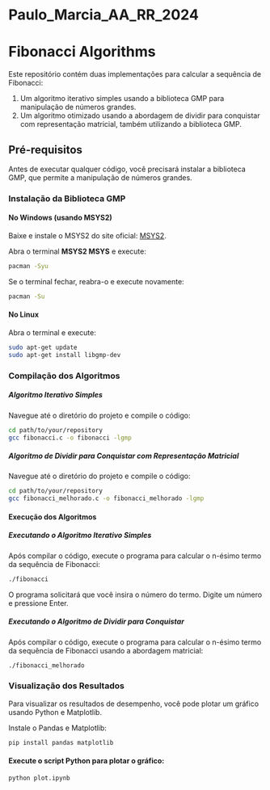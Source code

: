 # Paulo_Marcia_AA_RR_2024
# Fibonacci Algorithms

Este repositório contém duas implementações para calcular a sequência de Fibonacci:
1. Um algoritmo iterativo simples usando a biblioteca GMP para manipulação de números grandes.
2. Um algoritmo otimizado usando a abordagem de dividir para conquistar com representação matricial, também utilizando a biblioteca GMP.

## Pré-requisitos

Antes de executar qualquer código, você precisará instalar a biblioteca GMP, que permite a manipulação de números grandes.

### Instalação da Biblioteca GMP

#### No Windows (usando MSYS2)

Baixe e instale o MSYS2 do site oficial: [MSYS2](https://www.msys2.org/).

Abra o terminal **MSYS2 MSYS** e execute:

```bash
pacman -Syu
```

Se o terminal fechar, reabra-o e execute novamente:

```bash
pacman -Su
```
#### No Linux 

Abra o terminal e execute:

```bash
sudo apt-get update
sudo apt-get install libgmp-dev
```

### Compilação dos Algoritmos

##### Algoritmo Iterativo Simples

Navegue até o diretório do projeto e compile o código:

```bash
cd path/to/your/repository
gcc fibonacci.c -o fibonacci -lgmp
```

##### Algoritmo de Dividir para Conquistar com Representação Matricial

Navegue até o diretório do projeto e compile o código:

```bash
cd path/to/your/repository
gcc fibonacci_melhorado.c -o fibonacci_melhorado -lgmp
```

#### Execução dos Algoritmos

##### Executando o Algoritmo Iterativo Simples

Após compilar o código, execute o programa para calcular o n-ésimo termo da sequência de Fibonacci:

```bash
./fibonacci
```

O programa solicitará que você insira o número do termo. Digite um número e pressione Enter.

##### Executando o Algoritmo de Dividir para Conquistar

Após compilar o código, execute o programa para calcular o n-ésimo termo da sequência de Fibonacci usando a abordagem matricial:

```bash
./fibonacci_melhorado
```

### Visualização dos Resultados

Para visualizar os resultados de desempenho, você pode plotar um gráfico usando Python e Matplotlib.

Instale o Pandas e Matplotlib:

```bash
pip install pandas matplotlib
```

#### Execute o script Python para plotar o gráfico:

```bash
python plot.ipynb
```





